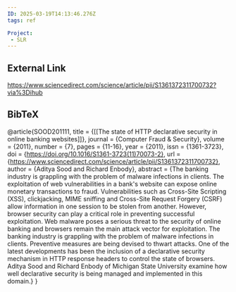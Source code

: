 ```yaml
---
ID: 2025-03-19T14:13:46.276Z
tags: ref

Project:
 - SLR
---
```

## External Link

https://www.sciencedirect.com/science/article/pii/S1361372311700732?via%3Dihub

## BibTeX

@article{SOOD201111, title = {[[The state of HTTP declarative security in online banking websites]]}, journal = {Computer Fraud & Security}, volume = {2011}, number = {7}, pages = {11-16}, year = {2011}, issn = {1361-3723}, doi = {https://doi.org/10.1016/S1361-3723(11)70073-2}, url = {https://www.sciencedirect.com/science/article/pii/S1361372311700732}, author = {Aditya Sood and Richard Enbody}, abstract = {The banking industry is grappling with the problem of malware infections in clients. The exploitation of web vulnerabilities in a bank's website can expose online monetary transactions to fraud. Vulnerabilities such as Cross-Site Scripting (XSS), clickjacking, MIME sniffing and Cross-Site Request Forgery (CSRF) allow information in one session to be stolen from another. However, browser security can play a critical role in preventing successful exploitation. Web malware poses a serious threat to the security of online banking and browsers remain the main attack vector for exploitation. The banking industry is grappling with the problem of malware infections in clients. Preventive measures are being devised to thwart attacks. One of the latest developments has been the inclusion of a declarative security mechanism in HTTP response headers to control the state of browsers. Aditya Sood and Richard Enbody of Michigan State University examine how well declarative security is being managed and implemented in this domain.} }
